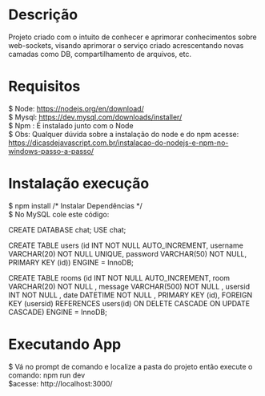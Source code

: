# Descrição
Projeto criado com o intuito de conhecer e aprimorar 
conhecimentos sobre web-sockets, visando aprimorar o 
serviço criado acrescentando novas camadas como DB, compartilhamento de arquivos, etc.

# Requisitos
$ Node: https://nodejs.org/en/download/ <br />
$ Mysql: https://dev.mysql.com/downloads/installer/ <br />
$ Npm : É instalado junto com o Node <br />
$ Obs: Qualquer dúvida sobre a instalação do node
e do npm acesse: https://dicasdejavascript.com.br/instalacao-do-nodejs-e-npm-no-windows-passo-a-passo/

# Instalação execução
$ npm install  /* Instalar Dependências */ <br />
$ No MySQL cole este código:

CREATE DATABASE chat;
USE chat;

CREATE TABLE  users (id INT NOT NULL AUTO_INCREMENT, username VARCHAR(20) NOT NULL UNIQUE, password VARCHAR(50) NOT NULL,
PRIMARY KEY  (id)) ENGINE = InnoDB;

CREATE TABLE rooms
 (id INT NOT NULL AUTO_INCREMENT, room VARCHAR(20) NOT NULL , message VARCHAR(500) NOT NULL ,
 usersid INT NOT NULL , date DATETIME NOT NULL , PRIMARY KEY (id),
FOREIGN KEY (usersid) REFERENCES users(id) ON DELETE CASCADE ON UPDATE CASCADE) ENGINE = InnoDB;

# Executando App
$ Vá no prompt de comando e localize a pasta do projeto então execute o comando:  npm run dev
<br />
$acesse: http://localhost:3000/

